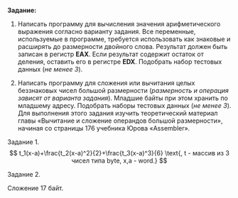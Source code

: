 **Задание:** 

1. Написать программу для вычисления значения арифметического выражения согласно варианту задания. Все переменные, используемые в программе, требуется использовать как знаковые и расширять до размерности двойного слова. Результат должен быть записан в регистр **EAX**. Если результат содержит остаток от деления, оставить его в регистре **EDX**. Подобрать набор тестовых данных (*не менее 3*).

2. Написать программу для сложения или вычитания целых беззнаковых чисел большой размерности (*размерность и операция зависят от варианта задания*). Младшие байты при этом хранить по младшему адресу. Подобрать наборы тестовых данных (*не менее 3*). Для выполнения этого задания изучить теоретический материал главы «Вычитание и сложение операндов большой размерности», начиная со страницы 176 учебника Юрова «Assembler».


Задание 1.
$$
t_1(x-a)+\frac{t_2(x-a)^2}{2}+\frac{t_3(x-a)^3}{6} \text{, t - массив из 3 чисел типа byte, x,a - word.}
$$

Задание 2. 

Сложение 17 байт. 

